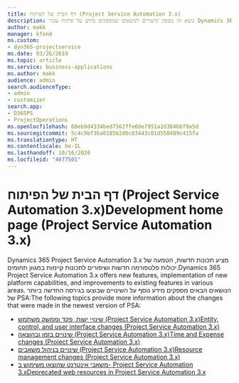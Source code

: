 ```yaml
---
title: דף הבית של הפיתוח (Project Service Automation 3.x)
description: נושא זה מספק קישורים לנושאים שמספקים מידע על פיתוח עבור Dynamics 365 Project Service Automation (PSA)‎ גירסה ‎3.x.
author: makk
manager: kfend
ms.custom:
- dyn365-projectservice
ms.date: 03/26/2019
ms.topic: article
ms.service: business-applications
ms.author: makk
audience: admin
search.audienceType:
- admin
- customizer
search.app:
- D365PS
- ProjectOperations
ms.openlocfilehash: 68eb9d4334bed7562ffe0de7951a2d364bbf9a5d
ms.sourcegitcommit: 5c4c9bf3ba018562d6cb3443c01d550489c415fa
ms.translationtype: HT
ms.contentlocale: he-IL
ms.lasthandoff: 10/16/2020
ms.locfileid: "4077501"
---
```

# <a name="development-home-page-project-service-automation-3x"></a><span data-ttu-id="a1c3d-103">דף הבית של הפיתוח (Project Service Automation 3.x)</span><span class="sxs-lookup"><span data-stu-id="a1c3d-103">Development home page (Project Service Automation 3.x)</span></span>

<span data-ttu-id="a1c3d-104">Dynamics 365 Project Service Automation 3.x מציע תכונות חדשות, הטמעה של יכולות פלטפורמה חדשות ושיפורים לתכונות קיימות במגוון תחומים.</span><span class="sxs-lookup"><span data-stu-id="a1c3d-104">Dynamics 365 Project Service Automation 3.x offers new features, implementation of new platform capabilities, and improvements to existing features in various areas.</span></span> <span data-ttu-id="a1c3d-105">הנושאים הבאים מספקים מידע נוסף על השינויים שבוצעו בגירסה החדשה ביותר של PSA:</span><span class="sxs-lookup"><span data-stu-id="a1c3d-105">The following topics provide more information about the changes that were made in the newest version of PSA:</span></span>

- [<span data-ttu-id="a1c3d-106">שינויי ישות, פקד וממשק משתמש (Project Service Automation 3.x)</span><span class="sxs-lookup"><span data-stu-id="a1c3d-106">Entity, control, and user interface changes (Project Service Automation 3.x)</span></span>](../developer-guides/entity-changes-v3.x.md)
- [<span data-ttu-id="a1c3d-107">שינויים בזמן ובהוצאה (Project Service Automation 3.x)</span><span class="sxs-lookup"><span data-stu-id="a1c3d-107">Time and Expense changes (Project Service Automation 3.x)</span></span>](../developer-guides/time-expense-changes-v3.x.md)
- [<span data-ttu-id="a1c3d-108">שינויים בניהול משאבים (Project Service Automation 3.x)</span><span class="sxs-lookup"><span data-stu-id="a1c3d-108">Resource management changes (Project Service Automation 3.x)</span></span>](../developer-guides/resource-management-changes-v3.x.md)
- [<span data-ttu-id="a1c3d-109">משאבי אינטרנט שהוצאו משימוש ב- Project Service Automation 3.x</span><span class="sxs-lookup"><span data-stu-id="a1c3d-109">Deprecated web resources in Project Service Automation 3.x</span></span>](../developer-guides/web-resources-deprecated-v3.x.md)
